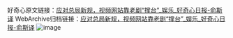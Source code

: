 好奇心原文链接：[应对总局新规，视频网站靠老剧“撑台”_娱乐_好奇心日报-俞斯译](https://www.qdaily.com/articles/4911.html)
WebArchive归档链接：[应对总局新规，视频网站靠老剧“撑台”_娱乐_好奇心日报-俞斯译](http://web.archive.org/web/20190623163343/https://www.qdaily.com/articles/4911.html)
![image](http://ww3.sinaimg.cn/large/007d5XDply1g3wcdfn819j30u02nq1kx)